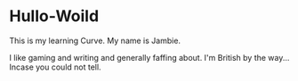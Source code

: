 # Hullo-Woild
This is my learning Curve.
My name is Jambie.

I like gaming and writing and generally faffing about.
I'm British by the way... Incase you could not tell.
